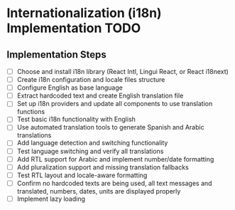 # Internationalization (i18n) Implementation TODO

## Implementation Steps

- [ ] Choose and install i18n library (React Intl, Lingui React, or React i18next)
- [ ] Create i18n configuration and locale files structure
- [ ] Configure English as base language
- [ ] Extract hardcoded text and create English translation file
- [ ] Set up i18n providers and update all components to use translation functions
- [ ] Test basic i18n functionality with English
- [ ] Use automated translation tools to generate Spanish and Arabic translations
- [ ] Add language detection and switching functionality
- [ ] Test language switching and verify all translations
- [ ] Add RTL support for Arabic and implement number/date formatting
- [ ] Add pluralization support and missing translation fallbacks
- [ ] Test RTL layout and locale-aware formatting
- [ ] Confirm no hardcoded texts are being used, all text messages and translated, numbers, dates, units are displayed properly
- [ ] Implement lazy loading
